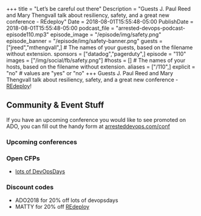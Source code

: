 +++
title = "Let’s be careful out there"
Description = "Guests J. Paul Reed and Mary Thengvall talk about resiliency, safety, and a great new conference - REdeploy"
Date = 2018-08-01T15:55:48-05:00
PublishDate = 2018-08-01T15:55:48-05:00
podcast_file = "arrested-devops-podcast-episode110.mp3"
episode_image = "/episode/img/safety.png"
episode_banner = "/episode/img/safety-banner.png"
guests = ["jreed","mthengvall",] # The names of your guests, based on the filename without extension.
sponsors = ["datadog","pagerduty",]
episode = "110"
images = ["/img/social/fb/safety.png"]
#hosts = [] # The names of your hosts, based on the filename without extension.
aliases = ["/110",]
explicit = "no" # values are "yes" or "no"
+++
Guests J. Paul Reed and Mary Thengvall talk about resiliency, safety, and a great new conference - [REdeploy](https://re-deploy.io)!

## Community & Event Stuff

If you have an upcoming conference you would like to see promoted on ADO, you can fill out the handy form at [arresteddevops.com/conf](https://arresteddevops.com/conf)

### Upcoming conferences

### Open CFPs

- [lots of DevOpsDays](https://devopsdays.org/speaking)

### Discount codes
- ADO2018 for 20% off lots of devopsdays
- MATTY for 20% off [REdeploy](https://re-deploy.io)
